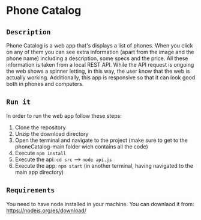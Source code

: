 # Phone Catalog

## `Description`
Phone Catalog is a web app that's displays a list of phones. When you click on any of them you can see extra information (apart from the image and the phone name) including a description, some specs and the price. All these information is taken from a local REST API. While the API request is ongoing the web shows a spinner letting, in this way, the user know that the web is actually working. Additionally, this app is responsive so that it can look good both in phones and computers.

## `Run it`
In order to run the web app follow these steps:
1. Clone the repository
2. Unzip the download directory
3. Open the terminal and navigate to the project (make sure to get to the phoneCatalog-main folder wich contains all the code)
4. Execute `npm install`
5. Execute the api: `cd src` -->  `node api.js`
6. Execute the app: `npm start` (in another terminal, having navigated to the main app directory)

## `Requirements`

You need to have node installed in your machine. You can downlaod it from: https://nodejs.org/es/download/

